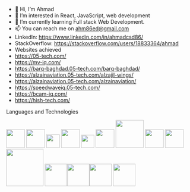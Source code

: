 - 👋 Hi, I’m Ahmad
- 👀 I’m interested in React, JavaScript, web development
- 🌱 I’m currently learning Full stack Web Development.
- 📫 You can reach me on ahm86ed@gmail.com
- LinkedIn: https://www.linkedin.com/in/ahmadcsd86/
- StackOverflow: https://stackoverflow.com/users/18833364/ahmad
- Websites achieved
- https://05-tech.com/
- https://mv-iq.com/
- https://barq-baghdad.05-tech.com/barq-baghdad/
- https://alzainaviation.05-tech.com/alzajil-wings/
- https://alzainaviation.05-tech.com/alzainaviation/
- https://speedwaveiq.05-tech.com/
- https://bcam-iq.com/
- https://hish-tech.com/


<!---
ahm86ed/ahm86ed is a ✨ special ✨ repository because its `README.md` (this file) appears on your GitHub profile.
You can click the Preview link to take a look at your changes.
--->
Languages and Technologies

<img src="https://cdn.icon-icons.com/icons2/2107/PNG/512/file_type_vscode_icon_130084.png" width="50px" height="auto"/> <img src="https://cdn-icons-png.flaticon.com/512/919/919825.png" width="50px"/> <img src="https://upload.wikimedia.org/wikipedia/commons/thumb/d/d4/Javascript-shield.svg/1200px-Javascript-shield.svg.png" width="36px" height="auto" /> <img src="https://upload.wikimedia.org/wikipedia/commons/thumb/6/61/HTML5_logo_and_wordmark.svg/512px-HTML5_logo_and_wordmark.svg.png" width="50px" height="auto"/> <img src="https://upload.wikimedia.org/wikipedia/commons/thumb/d/d5/CSS3_logo_and_wordmark.svg/1200px-CSS3_logo_and_wordmark.svg.png" width="35px" /> <img src="https://cdn.worldvectorlogo.com/logos/angular-icon.svg" width="50px" /> <img src="https://upload.wikimedia.org/wikipedia/commons/thumb/a/a7/React-icon.svg/1280px-React-icon.svg.png" width="75px" /> <img src="https://cdn4.iconfinder.com/data/icons/scripting-and-programming-languages/512/JQuery_logo-512.png" width="50px" /> <img src="https://www.svgrepo.com/show/303208/php-1-logo.svg" width="50px" /> <img src="https://download.logo.wine/logo/MySQL/MySQL-Logo.wine.png" width="100px" /> <img src="https://img.search.brave.com/rLFOrxJy3QBtJvHLaG3CD17WBTtOLV8zAKB0fuAr_UE/rs:fit:1200:1200:1/g:ce/aHR0cHM6Ly9odW1h/bmNvZGVycy1mb3Jt/YXRpb25zLnMzLmFt/YXpvbmF3cy5jb20v/dXBsb2Fkcy9jb3Vy/c2UvbG9nby8yMzAv/Zm9ybWF0aW9uLXR5/cGVzY3JpcHQucG5n" width="60px" /><img src="https://img.search.brave.com/YxserNJ_7ZWv9z9XNEeAtFiuvn5KKFhr8-tRob_wOUs/rs:fit:480:468:1/g:ce/aHR0cHM6Ly91cGxv/YWQud2lraW1lZGlh/Lm9yZy93aWtpcGVk/aWEvY29tbW9ucy90/aHVtYi9hL2FmL0Fk/b2JlX1Bob3Rvc2hv/cF9DQ19pY29uLnN2/Zy80ODBweC1BZG9i/ZV9QaG90b3Nob3Bf/Q0NfaWNvbi5zdmcu/cG5n" width="60px" /><img src="https://img.search.brave.com/5OhUPPvr7KG7Y3qZ0KSe3_uivThBv1AGVBXCYwa4OSs/rs:fit:1000:1000:1/g:ce/aHR0cHM6Ly93d3cu/c2V0dXRlY2guY29t/L3dwLWNvbnRlbnQv/dXBsb2Fkcy8yMDIw/LzA3L2lsbHVzdHJh/dG9yTG9nby5wbmc" width="60px" /> <img src="https://img.search.brave.com/NCF5xvXdKe8VNup07lr7ws8nZtYwzp8eqvy1u9lXznY/rs:fit:1200:1200:1/g:ce/aHR0cDovL3d3dy5m/cmVlbG9nb3ZlY3Rv/cnMubmV0L3dwLWNv/bnRlbnQvdXBsb2Fk/cy8yMDIwLzA3L0Fk/b2JlLXhkLWxvZ28u/cG5n" width="60px" />
